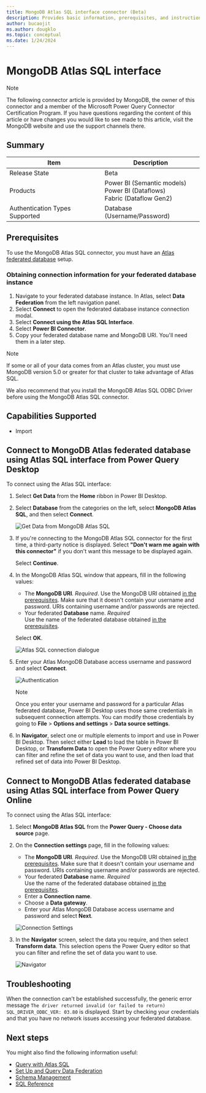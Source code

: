 ```yaml
---
title: MongoDB Atlas SQL interface connector (Beta)  
description: Provides basic information, prerequisites, and instructions for using the MongoDB Atlas SQL interface connector.  
author: bucaojit  
ms.author: dougklo
ms.topic: conceptual  
ms.date: 1/24/2024  
---
```


# MongoDB Atlas SQL interface

> [!NOTE]
> The following connector article is provided by MongoDB, the owner of this connector and a member of the Microsoft Power Query Connector Certification Program. If you have questions regarding the content of this article or have changes you would like to see made to this article, visit the MongoDB website and use the support channels there.

## Summary

| Item                           | Description                                                                    |
|--------------------------------|--------------------------------------------------------------------------------|
| Release State                  | Beta                                                                           |
| Products                       | Power BI (Semantic models)<br/>Power BI (Dataflows)<br/>Fabric (Dataflow Gen2) |
| Authentication Types Supported | Database (Username/Password)                                                   |

## Prerequisites

To use the MongoDB Atlas SQL connector, you must have an [Atlas federated database](https://www.mongodb.com/docs/atlas/data-federation/) setup.

### Obtaining connection information for your federated database instance

1. Navigate to your federated database instance. In Atlas, select **Data Federation** from the left navigation panel.
2. Select **Connect** to open the federated database instance connection modal.
3. Select **Connect using the Atlas SQL Interface**.
4. Select **Power BI Connector**.
5. Copy your federated database name and MongoDB URI. You'll need them in a later step.

> [!NOTE]
> If some or all of your data comes from an Atlas cluster, you must use MongoDB version 5.0 or greater for that cluster to take advantage of Atlas SQL.

We also recommend that you install the MongoDB Atlas SQL ODBC Driver before using the MongoDB Atlas SQL connector.

## Capabilities Supported

- Import

## Connect to MongoDB Atlas federated database using Atlas SQL interface from Power Query Desktop

To connect using the Atlas SQL interface:

1. Select **Get Data** from the **Home** ribbon in Power BI Desktop.

2. Select **Database** from the categories on the left, select **MongoDB Atlas SQL**, and then select **Connect**.  

   ![Get Data from MongoDB Atlas SQL](./media/mongodb/mongodb_get_data.png)

3. If you're connecting to the MongoDB Atlas SQL connector for the first time, a third-party notice is displayed. 
   Select **"Don't warn me again with this connector"** if you don't want this message to be displayed again.

   Select **Continue**.

4. In the MongoDB Atlas SQL window that appears, fill in the following values:

   - The **MongoDB URI**. _Required_.
     Use the MongoDB URI obtained [in the prerequisites](#obtaining-connection-information-for-your-federated-database-instance).  Make sure that it doesn't contain your username and password. URIs containing username and/or passwords are rejected.
   - Your federated **Database** name. _Required_  
     Use the name of the federated database obtained [in the prerequisites](#obtaining-connection-information-for-your-federated-database-instance).

   Select **OK**.  

   ![Atlas SQL connection dialogue](./media/mongodb/mongodb_connection_dialogue.png)

5. Enter your Atlas MongoDB Database access username and password and select **Connect**.  

   ![Authentication](./media/mongodb/mongodb_authentication.png)  

   > [!NOTE]
   > Once you enter your username and password for a particular Atlas federated database, Power BI Desktop uses those same credentials in subsequent connection attempts. You can modify those credentials by going to **File** > **Options and settings** > **Data source settings**.  

6. In **Navigator**, select one or multiple elements to import and use in Power BI Desktop. 
   Then select either **Load** to load the table in Power BI Desktop, or **Transform Data** to open the Power Query 
   editor where you can filter and refine the set of data you want to use, and then load that refined set of data into 
   Power BI Desktop.

## Connect to MongoDB Atlas federated database using Atlas SQL interface from Power Query Online

To connect using the Atlas SQL interface:

1. Select **MongoDB Atlas SQL** from the **Power Query - Choose data source** page.
2. On the **Connection settings** page, fill in the following values:
    - The **MongoDB URI**. _Required_.
      Use the MongoDB URI obtained [in the prerequisites](#obtaining-connection-information-for-your-federated-database-instance).  Make sure that it doesn't contain your username and password. URIs containing username and/or passwords are rejected.
    - Your federated **Database** name. _Required_  
      Use the name of the federated database obtained [in the prerequisites](#obtaining-connection-information-for-your-federated-database-instance).
    - Enter a **Connection name**.
    - Choose a **Data gateway**.
    - Enter your Atlas MongoDB Database access username and password and select **Next**.

   ![Connection Settings](./media/mongodb/mongodb_connect_to_data_source.png)

3. In the **Navigator** screen, select the data you require, and then select **Transform data**. This selection opens the Power Query editor so that you can filter and refine the set of data you want to use.  

   ![Navigator](./media/mongodb/mongodb_choose_data.png)

## Troubleshooting

When the connection can't be established successfully, the generic error message `The driver returned invalid (or failed to return) SQL_DRIVER_ODBC_VER: 03.80` is displayed. Start by checking your credentials and that you have no network issues accessing your federated database.

## Next steps

You might also find the following information useful:

- [Query with Atlas SQL](https://www.mongodb.com/docs/atlas/data-federation/query/query-with-sql/)
- [Set Up and Query Data Federation](https://www.mongodb.com/docs/atlas/data-federation/)
- [Schema Management](https://www.mongodb.com/docs/atlas/data-federation/query/sql/schema-management/)
- [SQL Reference](https://www.mongodb.com/docs/atlas/data-federation/query/sql/powerbi/connect/)
